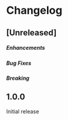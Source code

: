 # Changelog

## [Unreleased]

##### Enhancements

##### Bug Fixes

##### Breaking

## 1.0.0

Initial release
